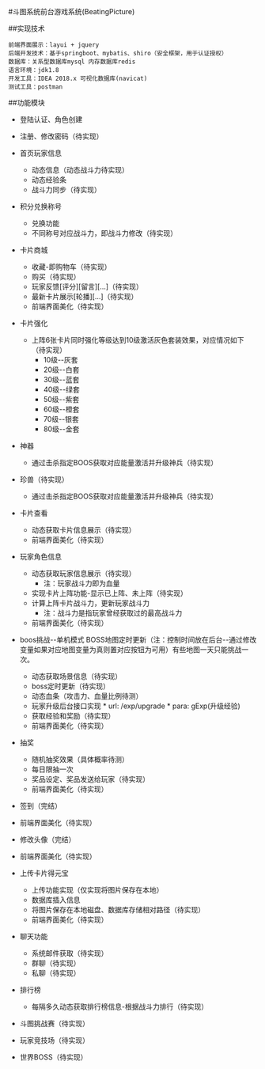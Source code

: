 #斗图系统前台游戏系统(BeatingPicture)

##实现技术
````
前端界面展示：layui + jquery
后端开发技术：基于springboot、mybatis、shiro（安全框架，用于认证授权）
数据库：关系型数据库mysql 内存数据库redis
语言环境：jdk1.8
开发工具：IDEA 2018.x 可视化数据库(navicat)
测试工具：postman
````

##功能模块

* 登陆认证、角色创建

* 注册、修改密码（待实现）

* 首页玩家信息
  * 动态信息（动态战斗力待实现）
  * 动态经验条
  * 战斗力同步（待实现）
  
* 积分兑换称号
  * 兑换功能
  * 不同称号对应战斗力，即战斗力修改（待实现）

* 卡片商城
  * 收藏-即购物车（待实现）
  * 购买（待实现）
  * 玩家反馈[评分][留言][...]（待实现）
  * 最新卡片展示[轮播][...]（待实现）
  * 前端界面美化（待实现）

* 卡片强化
  * 上阵6张卡片同时强化等级达到10级激活灰色套装效果，对应情况如下（待实现）
    * 10级--灰套
    * 20级--白套
    * 30级--蓝套
    * 40级--绿套
    * 50级--紫套
    * 60级--橙套
    * 70级--银套
    * 80级--金套 
  
* 神器
  * 通过击杀指定BOOS获取对应能量激活并升级神兵（待实现）
    
* 珍兽（待实现）
  * 通过击杀指定BOOS获取对应能量激活并升级神兵（待实现）

* 卡片查看
  * 动态获取卡片信息展示（待实现）
  * 前端界面美化（待实现）

* 玩家角色信息
  * 动态获取玩家信息展示（待实现）
    * 注：玩家战斗力即为血量
  * 实现卡片上阵功能-显示已上阵、未上阵（待实现）
  * 计算上阵卡片战斗力，更新玩家战斗力
    * 注：战斗力是指玩家曾经获取过的最高战斗力
  * 前端界面美化（待实现）

* boos挑战--单机模式
  BOSS地图定时更新（注：控制时间放在后台--通过修改变量如果对应地图变量为真则置对应按钮为可用）有些地图一天只能挑战一次。
  * 动态获取场景信息（待实现）
  * boss定时更新（待实现）
  * 动态血条（攻击力、血量比例待测）
  * 玩家升级后台接口实现
        * url: /exp/upgrade
        * para: gExp(升级经验)
  * 获取经验和奖励（待实现）
  * 前端界面美化（待实现）
 
* 抽奖
  * 随机抽奖效果（具体概率待测）
  * 每日限抽一次
  * 奖品设定、奖品发送给玩家（待实现）
  * 前端界面美化（待实现）
  
* 签到（完结）
 * 前端界面美化（待实现）
 
* 修改头像（完结）
 * 前端界面美化（待实现）

* 上传卡片得元宝
  * 上传功能实现（仅实现将图片保存在本地）
  * 数据库插入信息
  * 将图片保存在本地磁盘、数据库存储相对路径（待实现）
  * 前端界面美化（待实现）
  
* 聊天功能
  * 系统邮件获取（待实现）
  * 群聊（待实现）
  * 私聊（待实现）
  
* 排行榜
  * 每隔多久动态获取排行榜信息-根据战斗力排行（待实现）

* 斗图挑战赛（待实现）
* 玩家竞技场（待实现）
* 世界BOSS（待实现）


  